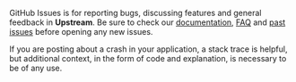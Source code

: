 GitHub Issues is for reporting bugs, discussing features and general feedback in **Upstream**. Be sure to check our [documentation](http://cocoadocs.org/docsets/Upstream), [FAQ](https://github.com/onmyway133/Upstream/wiki/FAQ) and [past issues](https://github.com/onmyway133/Upstream/issues?state=closed) before opening any new issues.

If you are posting about a crash in your application, a stack trace is helpful, but additional context, in the form of code and explanation, is necessary to be of any use.
